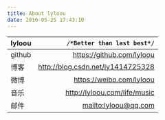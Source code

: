 ```yaml
---
title: About lyloou
date: 2016-05-25 17:43:10
---
```


| lyloou |         `/*Better than last best*/`          |
| :---- | ------------------------------------------: |
| github |          https://github.com/lyloou           |
|  博客  |      http://blog.csdn.net/ly1414725328       |
|  微博  |           https://weibo.com/lyloou           |
|  音乐  |         http://lyloou.com/life/music         |
|  邮件  | [mailto:lyloou@qq.com](mailto:lyloou@qq.com) |
